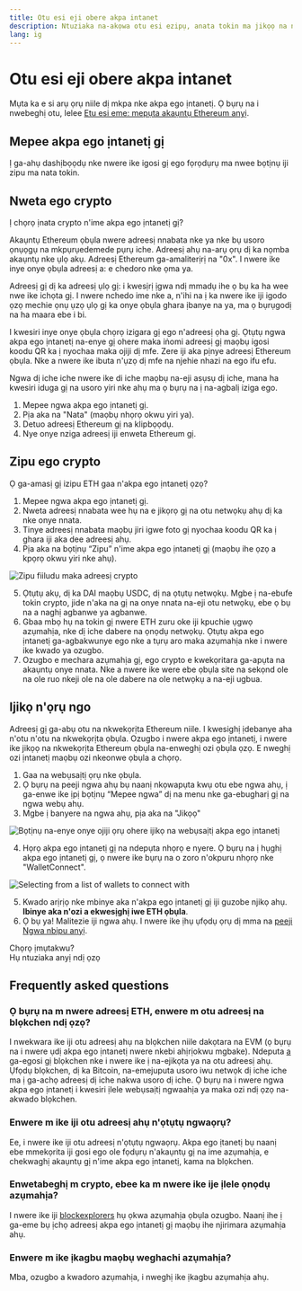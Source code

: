 ```yaml
---
title: Otu esi eji obere akpa intanet
description: Ntuziaka na-akọwa otu esi ezipụ, anata tokin ma jikọọ na ngwa web3.
lang: ig
---
```


# Otu esi eji obere akpa intanet

Mụta ka e si arụ ọrụ niile dị mkpa nke akpa ego ịntanetị. Ọ bụrụ na i nwebeghị otu, lelee [Etu esi eme: mepụta akaụntụ Ethereum anyị](/guides/how-to-create-an-ethereum-account/).

## Mepee akpa ego ịntanetị gị

Ị ga-ahụ dashịbọọdụ nke nwere ike igosi gị ego fọrọdụrụ ma nwee bọtịnụ iji zipu ma nata tokin.

## Nweta ego crypto

Ị chọrọ ịnata crypto n'ime akpa ego ịntanetị gị?

Akaụntụ Ethereum ọbụla nwere adreesị nnabata nke ya nke bụ usoro ọnụọgụ na mkpụrụedemede pụrụ iche. Adreesị ahụ na-arụ ọrụ dị ka nọmba akaụntụ nke ụlọ akụ. Adreesị Ethereum ga-amaliterịrị na "0x". I nwere ike inye onye ọbụla adreesị a: e chedoro nke ọma ya.

Adreesị gị dị ka adreesị ụlọ gị: i kwesịrị ịgwa ndị mmadụ ihe ọ bụ ka ha wee nwe ike ichọta gị. I nwere nchedo ime nke a, n'ihi na ị ka nwere ike iji igodo ọzọ mechie ọnụ ụzọ ụlọ gị ka onye ọbụla ghara ịbanye na ya, ma ọ bụrụgodị na ha maara ebe i bi.

I kwesiri inye onye ọbụla chọrọ izigara gị ego n'adreesị ọha gị. Ọtụtụ ngwa akpa ego ịntanetị na-enye gị ohere maka iṅomi adreesị gị maọbụ igosi koodu QR ka ị nyochaa maka ojiji dị mfe. Zere iji aka pịnye adreesị Ethereum ọbụla. Nke a nwere ike ibuta n'ụzọ dị mfe na njehie nhazi na ego ifu efu.

Ngwa dị iche iche nwere ike di iche maọbụ na-eji asụsụ dị iche, mana ha kwesiri iduga gị na usoro yiri nke ahụ ma ọ bụrụ na ị na-agbalị iziga ego.

1. Mepee ngwa akpa ego ịntanetị gị.
2. Pịa aka na "Nata" (maọbụ nhọrọ okwu yiri ya).
3. Detuo adreesị Ethereum gị na klipbọọdụ.
4. Nye onye nziga adreesị iji enweta Ethereum gị.

## Zipu ego crypto

Ọ ga-amasị gị izipu ETH gaa n'akpa ego ịntanetị ọzọ?

1. Mepee ngwa akpa ego ịntanetị gị.
2. Nweta adreesị nnabata wee hụ na e jikọrọ gị na otu netwọkụ ahụ dị ka nke onye nnata.
3. Tinye adreesị nnabata maọbụ jiri igwe foto gị nyochaa koodu QR ka ị ghara iji aka dee adreesị ahụ.
4. Pịa aka na bọtịnụ “Zipu” n'ime akpa ego ịntanetị gị (maọbụ ihe ọzọ a kpọrọ okwu yiri nke ahụ).

![Zipu fiiludu maka adreesị crypto](./send.png)
<br/>

5. Ọtụtụ akụ, dị ka DAI maọbụ USDC, dị na ọtụtụ netwọkụ. Mgbe ị na-ebufe tokin crypto, jide n'aka na gị na onye nnata na-eji otu netwọkụ, ebe ọ bụ na a naghị agbanwe ya agbanwe.
6. Gbaa mbọ hụ na tokin gị nwere ETH zuru oke iji kpuchie ụgwọ azụmahịa, nke dị iche dabere na ọnọdụ netwọkụ. Ọtụtụ akpa ego ịntanetị ga-agbakwunye ego nke a tụrụ aro maka azụmahịa nke i nwere ike kwado ya ozugbo.
7. Ozugbo e mechara azụmahịa gị, ego crypto e kwekọritara ga-apụta na akaụntụ onye nnata. Nke a nwere ike were ebe ọbụla site na sekọnd ole na ole ruo nkeji ole na ole dabere na ole netwọkụ a na-eji ugbua.

## Ijikọ n'ọrụ ngo

Adreesị gị ga-abụ otu na nkwekọrịta Ethereum niile. I kwesighị ịdebanye aha n'otu n'otu na nkwekọrịta ọbụla. Ozugbo i nwere akpa ego ịntanetị, i nwere ike jikọọ na nkwekọrịta Ethereum ọbụla na-enweghị ozi ọbụla ọzọ. E nweghị ozi ịntanetị maọbụ ozi nkeonwe ọbụla a chọrọ.

1. Gaa na webụsaịtị ọrụ nke ọbụla.
2. Ọ bụrụ na peeji ngwa ahụ bụ naanị nkọwapụta kwụ otu ebe ngwa ahụ, ị ga-enwe ike ịpị bọtịnụ “Mepee ngwa” dị na menu nke ga-ebugharị gị na ngwa webụ ahụ.
3. Mgbe ị banyere na ngwa ahụ, pịa aka na "Jikọọ"

![Bọtịnụ na-enye onye ojiji ọrụ ohere ijikọ na webụsaịtị akpa ego ịntanetị](./connect1.png)

4. Họrọ akpa ego ịntanetị gị na ndepụta nhọrọ e nyere. Ọ bụrụ na ị hụghị akpa ego ịntanetị gị, ọ nwere ike bụrụ na o zoro n'okpuru nhọrọ nke "WalletConnect".

![Selecting from a list of wallets to connect with](./connect2.png)

5. Kwado arịrịọ nke mbinye aka n'akpa ego ịntanetị gị iji guzobe njikọ ahụ. **Ibinye aka n'ozi a ekwesịghị iwe ETH ọbụla**.
6. Ọ bụ ya! Malitezie iji ngwa ahụ. I nwere ike ịhụ ụfọdụ ọrụ dị mma na [peeji Ngwa nbipu anyị](/apps/#explore). <br />

<InfoBanner shouldSpaceBetween emoji=":eyes:">
  <div>Chọrọ ịmụtakwu?</div>
  <ButtonLink href="/guides/">
    Hụ ntuziaka anyị ndị ọzọ
  </ButtonLink>
</InfoBanner>

## Frequently asked questions

### Ọ bụrụ na m nwere adreesị ETH, enwere m otu adreesị na blọkchen ndị ọzọ?

I nwekwara ike iji otu adreesị ahụ na blọkchen niile dakọtara na EVM (ọ bụrụ na i nwere ụdị akpa ego ịntanetị nwere nkebi ahịrịokwu mgbake). Ndeputa [a](https://chainlist.org/) ga-egosi gị blọkchen nke i nwere ike ị na-ejikọta ya na otu adreesị ahụ. Ụfọdụ blọkchen, dị ka Bitcoin, na-emejuputa usoro iwu netwọk dị iche iche ma ị ga-achọ adreesị dị iche nakwa usoro dị iche. Ọ bụrụ na i nwere ngwa akpa ego ịntanetị i kwesiri ịlele webụsaịtị ngwaahịa ya maka ozi ndị ọzọ na-akwado blọkchen.

### Enwere m ike iji otu adreesị ahụ n'ọtụtụ ngwaọrụ?

Ee, i nwere ike iji otu adreesị n'ọtụtụ ngwaọrụ. Akpa ego ịtanetị bụ naanị ebe mmekọrita iji gosi ego ole fọdụrụ n'akaụntụ gị na ime azụmahịa, e chekwaghị akaụntụ gị n'ime akpa ego ịntanetị, kama na blọkchen.

### Enwetabeghị m crypto, ebee ka m nwere ike ije ịlele ọnọdụ azụmahịa?

I nwere ike iji [blockexplorers](/developers/docs/data-and-analytics/block-explorers/) hụ ọkwa azụmahịa ọbụla ozugbo. Naanị ihe ị ga-eme bụ ịchọ adreesị akpa ego ịntanetị gị maọbụ ihe njirimara azụmahịa ahụ.

### Enwere m ike ịkagbu maọbụ weghachi azụmahịa?

Mba, ozugbo a kwadoro azụmahịa, i nweghị ike ịkagbu azụmahịa ahụ.
